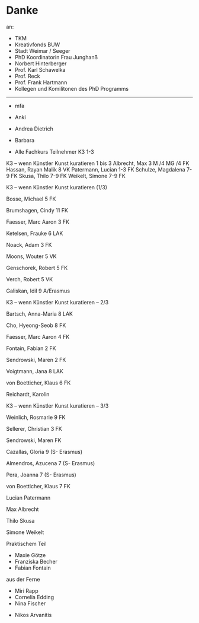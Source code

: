 # Danke

an:

* TKM
* Kreativfonds BUW
* Stadt Weimar / Seeger
* PhD Koordinatorin Frau Junghanß
* Norbert Hinterberger
* Prof. Karl Schawelka
* Prof. Reck
* Prof. Frank Hartmann
* Kollegen und Komilitonen des PhD Programms

---
* mfa

* Anki
* Andrea Dietrich
* Barbara

* Alle Fachkurs Teilnehmer K3 1-3

K3 – wenn Künstler Kunst kuratieren 1 bis 3
Albrecht, Max 3 M /4 MG /4 FK
Hassan, Rayan Malik 8 VK
Patermann, Lucian 1-3 FK
Schulze, Magdalena 7-9 FK
Skusa, Thilo 7-9 FK
Weikelt, Simone 7-9 FK




K3 – wenn Künstler Kunst kuratieren (1/3)

Bosse, Michael 5 FK

Brumshagen, Cindy 11 FK

Faesser, Marc Aaron 3 FK

Ketelsen, Frauke 6 LAK

Noack, Adam 3 FK

Moons, Wouter 5 VK

Genschorek, Robert  5 FK

Verch, Robert 5 VK

Galiskan, Idil 9 A/Erasmus



K3 – wenn Künstler Kunst kuratieren – 2/3

Bartsch, Anna-Maria 8 LAK

Cho, Hyeong-Seob 8 FK

Faesser, Marc Aaron 4 FK

Fontain, Fabian 2 FK

Sendrowski, Maren 2 FK

Voigtmann, Jana 8 LAK

von Boetticher, Klaus 6 FK

Reichardt, Karolin



K3 – wenn Künstler Kunst kuratieren – 3/3


Weinlich, Rosmarie 9 FK

Sellerer, Christian 3 FK

Sendrowski, Maren FK

Cazallas, Gloria 9 (S- Erasmus)

Almendros, Azucena 7 (S- Erasmus)

Pera, Joanna 7 (S- Erasmus)

von Boetticher, Klaus 7 FK

Lucian Patermann

Max Albrecht

Thilo Skusa

Simone Weikelt








Praktischem Teil
* Maxie Götze
* Franziska Becher
* Fabian Fontain 

aus der Ferne
* Miri Rapp
* Cornelia Edding
* Nina Fischer
+ Nikos Arvanitis

